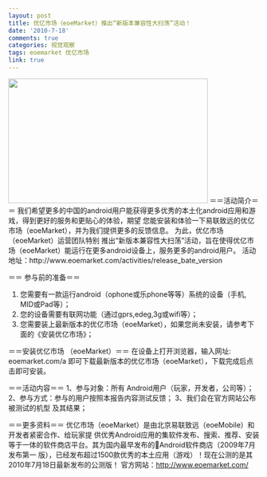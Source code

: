 ```yaml
---
layout: post
title: 优亿市场（eoeMarket）推出“新版本兼容性大扫荡”活动！
date: '2010-7-18'
comments: true
categories: 视觉观察
tags: eoemarket 优亿市场
link: true
---
```

<img alt="" src="http://www.eoemarket.com/images/download_bac.jpg" title="pic" class="alignnone" width="400" height="250" />
＝＝活动简介＝＝
我们希望更多的中国的android用户能获得更多优秀的本土化android应用和游戏，得到更好的服务和更贴心的体验，期望 您能安装和体验一下易联致远的优亿市场（eoeMarket），并为我们提供更多的反馈信息。
为此，优亿市场（eoeMarket）运营团队特别 推出“新版本兼容性大扫荡”活动，旨在使得优亿市场（eoeMarket）能运行在更多android设备上，服务更多的android用户。
活动地址：http://www.eoemarket.com/activities/release_bate_version

＝＝ 参与前的准备＝＝
1. 您需要有一款运行android（ophone或乐phone等等）系统的设备（手机, MID或Pad等）；
2. 您的设备需要有联网功能（通过gprs,edeg,3g或wifi等）；
3. 您需要装上最新版本的优亿市场（eoeMarket），如果您尚未安装，请参考下面的《安装优亿市场》；

＝＝安装优亿市场 （eoeMarket）＝＝
在设备上打开浏览器，输入网址: eoemarket.com/a 即可下载最新版本的优亿市场（eoeMarket），下载完成后点击即可安装。

＝＝活动内容＝＝
1、参与对象：所有 Android用户（玩家，开发者，公司等）；
2、参与方式：参与的用户按照本报告内容测试反馈；
3、我们会在官方网站公布被测试的机型 及其结果；

＝＝更多资料＝＝
优亿市场（eoeMarket）是由北京易联致远（eoeMobile）和开发者紧密合作、给玩家提 供优秀Android应用的集软件发布、搜索、推荐、安装等于一体的软件商店平台。其为国内最早发布的Android软件商店（2009年7月发布第一 版），已经发布超过1500款优秀的本土应用（游戏）！现在公测的是其2010年7月18日最新发布的公测版！
官方网站：http://www.eoemarket.com/
